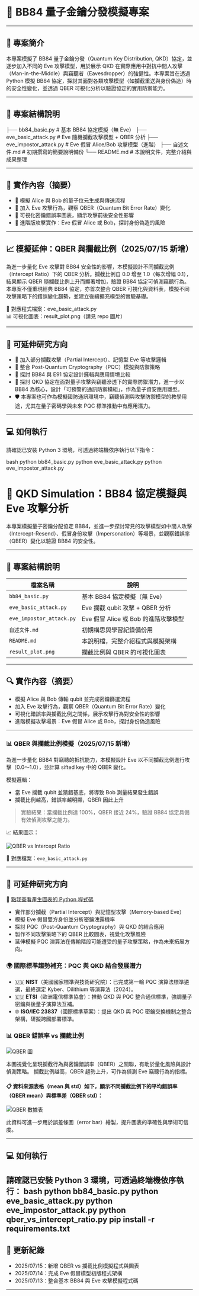 # 🧪 BB84 量子金鑰分發模擬專案

---

## 📘 專案簡介
本專案模擬了 BB84 量子金鑰分發（Quantum Key Distribution, QKD）協定，並逐步加入不同的 Eve 攻擊模型，用於展示 QKD 在實際應用中對抗中間人攻擊（Man-in-the-Middle）與竊聽者（Eavesdropper）的強健性。本專案旨在透過 Python 模擬 BB84 協定，探討其面對各類攻擊模型（如攔截重送與身份偽造）時的安全性變化，並透過 QBER 可視化分析以驗證協定的實用防禦能力。

---

## 📁 專案結構說明

├── bb84_basic.py # 基本 BB84 協定模擬（無 Eve）
├── eve_basic_attack.py # Eve 隨機攔截攻擊模型 + QBER 分析
├── eve_impostor_attack.py # Eve 假冒 Alice/Bob 攻擊模型（進階）
├── 自述文件.md # 初期撰寫的簡要說明備份
└── README.md # 本說明文件，完整介紹與成果整理

---

## 🧠 實作內容（摘要）

- 🔹 模擬 Alice 與 Bob 的量子位元生成與傳送流程  
- 🔹 加入 Eve 攻擊行為，觀察 QBER（Quantum Bit Error Rate）變化  
- 🔹 可視化密鑰錯誤率圖表，顯示攻擊前後安全性影響  
- 🔹 進階版攻擊實作：Eve 假冒 Alice 或 Bob，探討身份偽造的風險  

---

## 📈 模擬延伸：QBER 與攔截比例（2025/07/15 新增）

為進一步量化 Eve 攻擊對 BB84 安全性的影響，本模擬設計不同攔截比例（Intercept Ratio）下的 QBER 分析。攔截比例自 0.0 增至 1.0（每次增幅 0.1），結果顯示 QBER 隨攔截比例上升而顯著增加，驗證 BB84 協定可偵測竊聽行為。
本專案不僅重現經典 BB84 協定，亦首次整合 QBER 可視化與資料表，模擬不同攻擊策略下的錯誤變化趨勢，並建立後續擴充模型的實驗基礎。

📎 對應程式檔案：eve_basic_attack.py  
📊 可視化圖表：result_plot.png（請見 repo 圖片）

---

## 🚀 可延伸研究方向

- 🧪 加入部分攔截攻擊（Partial Intercept）、記憶型 Eve 等攻擊邏輯  
- 🔐 整合 Post-Quantum Cryptography（PQC）模擬與防禦策略  
- 🔄 探討 BB84 與 E91 協定設計邏輯與應用情境比較
- 📌 探討 QKD 協定在面對量子攻擊與竊聽滲透下的實際防禦潛力，進一步以 BB84 為核心，設計「可預警的通訊防禦模組」，作為量子資安應用雛型。
- 🛡️ 本專案也可作為模擬國防通訊環境中，竊聽偵測與攻擊防禦模型的教學用途，尤其在量子密碼學與未來 PQC 標準推動中有應用潛力。

---

## 💻 如何執行

請確認已安裝 Python 3 環境，可透過終端機依序執行以下指令：

bash
python bb84_basic.py
python eve_basic_attack.py
python eve_impostor_attack.py


# 🧪 QKD Simulation：BB84 協定模擬與 Eve 攻擊分析

本專案模擬量子密鑰分配協定 BB84，並進一步探討常見的攻擊模型如中間人攻擊（Intercept-Resend）、假冒身份攻擊（Impersonation）等場景，並觀察錯誤率（QBER）變化以驗證 BB84 的安全性。

---

## 📁 專案結構說明

| 檔案名稱 | 說明 |
|----------|------|
| `bb84_basic.py` | 基本 BB84 協定模擬（無 Eve） |
| `eve_basic_attack.py` | Eve 攔截 qubit 攻擊 + QBER 分析 |
| `eve_impostor_attack.py` | Eve 假冒 Alice 或 Bob 的進階攻擊模型 |
| `自述文件.md` | 初期構思與學習紀錄備份用 |
| `README.md` | 本說明檔，完整介紹程式與模擬架構 |
| `result_plot.png` | 攔截比例與 QBER 的可視化圖表 |

---

## 🔍 實作內容（摘要）

- 模擬 Alice 與 Bob 傳輸 qubit 並完成密鑰篩選流程  
- 加入 Eve 攻擊行為，觀察 QBER（Quantum Bit Error Rate）變化  
- 可視化錯誤率與攔截比例之關係，展示攻擊行為對安全性的影響  
- 進階模擬攻擊場景：Eve 假冒 Alice 或 Bob，探討身份偽造風險  

---

### 📊 QBER 與攔截比例模擬（2025/07/15 新增）

為進一步量化 BB84 對竊聽的抵抗能力，本模擬設計 Eve 以不同攔截比例進行攻擊（0.0～1.0），並計算 sifted key 中的 QBER 變化。

模擬邏輯：
- 當 Eve 攔截 qubit 並猜錯基底，將導致 Bob 測量結果發生錯誤
- 攔截比例越高，錯誤率越明顯，QBER 因此上升

> 實驗結果：當攔截比例達 100%，QBER 接近 24%，驗證 BB84 協定具備有效偵測攻擊之能力。

📈 結果圖示：

![QBER vs Intercept Ratio](result_plot.png)

📁 對應檔案：`eve_basic_attack.py`

---

## 🚀 可延伸研究方向

📎 [點我查看產生圖表的 Python 程式碼](qber_vs_intercept_ratio.py)

- 實作部分攔截（Partial Intercept）與記憶型攻擊（Memory-based Eve）
- 模擬 Eve 假冒雙方身份並分析密鑰洩露機率
- 探討 PQC（Post-Quantum Cryptography）與 QKD 的結合應用
- 製作不同攻擊策略下的 QBER 比較圖表，視覺化攻擊風險
- 延伸模擬 PQC 演算法在傳輸階段可能遭受的量子攻擊策略，作為未來拓展方向。

### 🌍 國際標準趨勢補充：PQC 與 QKD 結合發展潛力

- 🇺🇸 **NIST**（美國國家標準與技術研究院）：已完成第一輪 PQC 演算法標準遴選，最終選定 Kyber、Dilithium 等演算法（2024）。
- 🇪🇺 **ETSI**（歐洲電信標準協會）：推動 QKD 與 PQC 整合通信標準，強調量子密鑰與後量子演算法互補。
- 🌐 **ISO/IEC 23837**（國際標準草案）：提出 QKD 與 PQC 密鑰交換機制之整合架構，研擬跨國部署標準。

### 📊 QBER 錯誤率 vs 攔截比例

![QBER 圖](images/qber_vs_intercept_ratio.png.png)

本圖視覺化呈現攔截行為與密鑰錯誤率（QBER）之關聯，有助於量化風險與設計偵測策略。
攔截比例越高，QBER 趨勢上升，可作為偵測 Eve 竊聽行為的指標。

#### 📋 資料來源表格（mean 與 std）如下，顯示不同攔截比例下的平均錯誤率（QBER mean）與標準差（QBER std）：

![QBER 數據表](images/qber_mean_std_table.png)

此資料可進一步用於誤差條圖（error bar）繪製，提升圖表的準確性與學術可信度。

---

## 💻 如何執行

請確認已安裝 Python 3 環境，可透過終端機依序執行：
bash
python bb84_basic.py
python eve_basic_attack.py
python eve_impostor_attack.py
python qber_vs_intercept_ratio.py
pip install -r requirements.txt
---

## 📅 更新紀錄

- 2025/07/15：新增 QBER vs 攔截比例模擬程式與圖表 
- 2025/07/14：完成 Eve 假冒模型初版程式架構
- 2025/07/13：整合基本 BB84 與 Eve 攻擊模擬程式碼
---

